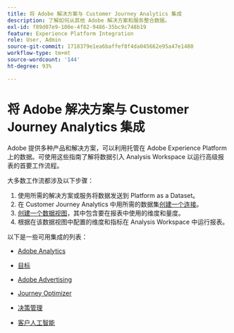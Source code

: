 ```yaml
---
title: 将 Adobe 解决方案与 Customer Journey Analytics 集成
description: 了解如何从其他 Adobe 解决方案和服务整合数据。
exl-id: f89d07e9-100e-4f82-9486-35bc9c748b19
feature: Experience Platform Integration
role: User, Admin
source-git-commit: 1718379e1ea6baffef8f4da045662e95a47e1480
workflow-type: tm+mt
source-wordcount: '144'
ht-degree: 93%

---
```


# 将 Adobe 解决方案与 Customer Journey Analytics 集成

Adobe 提供多种产品和解决方案，可以利用托管在 Adobe Experience Platform 上的数据。可使用这些指南了解将数据引入 Analysis Workspace 以运行高级报表的首要工作流程。

大多数工作流都涉及以下步骤：

1. 使用所需的解决方案或服务将数据发送到 Platform as a Dataset。
2. 在 Customer Journey Analytics 中用所需的数据集[创建一个连接](/help/connections/create-connection.md)。
3. [创建一个数据视图](/help/data-views/create-dataview.md)，其中包含要在报表中使用的维度和量度。
4. 根据在该数据视图中配置的维度和指标在 Analysis Workspace 中运行报表。

以下是一些可用集成的列表：

* [Adobe Analytics](/help/integrations/aa.md)

* [目标](/help/integrations/at.md)

* [Adobe Advertising](/help/integrations/advertising.md)

* [Journey Optimizer](/help/integrations/ajo.md)

* [决策管理](/help/integrations/ajo-od.md)

* [客户人工智能](/help/integrations/customer-ai.md)
